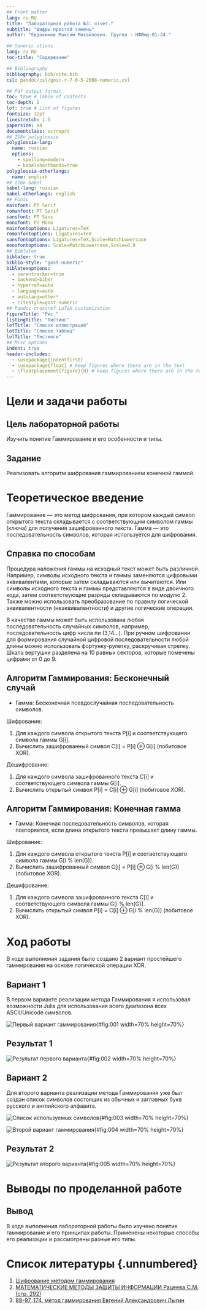 ```yaml
---
## Front matter
lang: ru-RU
title: "Лабораторная работа №3: отчет."
subtitle: "Шифры простой замены"
author: "Евдокимов Максим Михайлович. Группа - НФИмд-01-24."

## Generic otions
lang: ru-RU
toc-title: "Содержание"

## Bibliography
bibliography: bib/cite.bib
csl: pandoc/csl/gost-r-7-0-5-2008-numeric.csl

## Pdf output format
toc: true # Table of contents
toc-depth: 2
lof: true # List of figures
fontsize: 12pt
linestretch: 1.5
papersize: a4
documentclass: scrreprt
## I18n polyglossia
polyglossia-lang:
  name: russian
  options:
	- spelling=modern
	- babelshorthands=true
polyglossia-otherlangs:
  name: english
## I18n babel
babel-lang: russian
babel-otherlangs: english
## Fonts
mainfont: PT Serif
romanfont: PT Serif
sansfont: PT Sans
monofont: PT Mono
mainfontoptions: Ligatures=TeX
romanfontoptions: Ligatures=TeX
sansfontoptions: Ligatures=TeX,Scale=MatchLowercase
monofontoptions: Scale=MatchLowercase,Scale=0.9
## Biblatex
biblatex: true
biblio-style: "gost-numeric"
biblatexoptions:
  - parentracker=true
  - backend=biber
  - hyperref=auto
  - language=auto
  - autolang=other*
  - citestyle=gost-numeric
## Pandoc-crossref LaTeX customization
figureTitle: "Рис."
listingTitle: "Листинг"
lofTitle: "Список иллюстраций"
lotTitle: "Список таблиц"
lolTitle: "Листинги"
## Misc options
indent: true
header-includes:
  - \usepackage{indentfirst}
  - \usepackage{float} # keep figures where there are in the text
  - \floatplacement{figure}{H} # keep figures where there are in the text
---
```


# Цели и задачи работы

## Цель лабораторной работы

Изучить понятие Гаммирование и его особенности и типы.

## Задание

Реализовать алгоритм шифрования гаммированием конечной гаммой.

# Теоретическое введение

Гаммирование — это метод шифрования, при котором каждый символ открытого 
текста складывается с соответствующим символом гаммы (ключа) для получения 
зашифрованного текста. Гамма — это последовательность символов, которая 
используется для шифрования.

## Справка по способам

Процедура наложения гаммы на исходный текст может быть различной. Например, 
символы исходного текста и гаммы заменяются цифровыми эквивалентами, которые 
затем складываются или вычитаются. Или символы исходного текста и гаммы 
представляются в виде двоичного кода, затем соответствующие разряды 
складываются по модулю 2. Также можно использовать преобразование по правилу 
логической эквивалентности (неэквивалентности) и другие логические операции.   

В качестве гаммы может быть использована любая последовательность случайных 
символов, например, последовательность цифр числа пи (3,14...). При ручном 
шифровании для формирования случайной цифровой последовательности любой длины 
можно использовать фортунку-рулетку, раскручивая стрелку. Шкала вертушки 
разделена на 10 равных секторов, которые помечены цифрами от 0 до 9.

## Алгоритм Гаммирования: Бесконечный случай

- Гамма: Бесконечная псевдослучайная последовательность символов.

Шифрование:

1. Для каждого символа открытого текста P[i] и соответствующего символа гаммы G[i].
2. Вычислить зашифрованный символ C[i] = P[i] ⊕ G[i] (побитовое XOR).

Дешифрование:

1. Для каждого символа зашифрованного текста C[i] и соответствующего символа гаммы G[i].
2. Вычислить открытый символ P[i] = C[i] ⊕ G[i] (побитовое XOR).

## Алгоритм Гаммирования: Конечная гамма

- Гамма: Конечная последовательность символов, которая повторяется, если 
длина открытого текста превышает длину гаммы.

Шифрование:

1. Для каждого символа открытого текста P[i] и соответствующего символа гаммы G[i % len(G)].
2. Вычислить зашифрованный символ C[i] = P[i] ⊕ G[i % len(G)] (побитовое XOR).

Дешифрование:

1. Для каждого символа зашифрованного текста C[i] и соответствующего символа гаммы G[i % len(G)].
2. Вычислить открытый символ P[i] = C[i] ⊕ G[i % len(G)] (побитовое XOR).

# Ход работы

В ходе выполнения задания было создано 2 вариант простейшего гаммирования 
на основе логической операции XOR.

## Вариант 1

В первом варианте реализации метода Гаммирования я использовал
возможности Julia для использования всего диапазона всех 
ASCII/Unicode символов.

![Первый вариант гаммирования](image/01.png){#fig:001 width=70% height=70%}

## Результат 1

![Результат первого варианта](image/02.png){#fig:002 width=70% height=70%}

## Вариант 2

Для второго варианта реализации метода Гаммирования уже был
создан список символов состоящих из обычных и заглавных букв 
русского и английского алфавита.

![Список используемых символов](image/03.png){#fig:003 width=70% height=70%}

![Второй вариант гаммирования](image/04.png){#fig:004 width=70% height=70%}

## Результат 2

![Результат второго варианта](image/05.png){#fig:005 width=70% height=70%}

# Выводы по проделанной работе

## Вывод

В ходе выполнения лабораторной работы было изучено понятие 
гаммирование и его принципах работы. Применены некоторые способы 
его реализации и рассмотрены разные его типы.

# Список литературы {.unnumbered}

1. [Шифрование методом гаммирования](https://studfile.net/preview/9721709/page:5/)
2. [МАТЕМАТИЧЕСКИЕ МЕТОДЫ ЗАЩИТЫ ИНФОРМАЦИИ Рацеева С.М. (стр. 292)](https://www.ulsu.ru/media/documents/Рацеев_С.М._Математические_методы_защиты_информации.pdf)
3. [88-97, 174. метод гаммирования Евгений Александрович Лыгин](https://proza.ru/2024/03/10/839)
